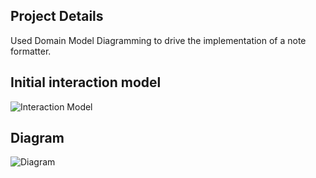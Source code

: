 ## Project Details

Used Domain Model Diagramming to drive the implementation of a note formatter.

## Initial interaction model

![Interaction Model](https://s3.us-west-2.amazonaws.com/secure.notion-static.com/895afa88-de0c-4309-a6bb-245febeb9831/Screenshot_2021-09-28_at_13.58.39.png?X-Amz-Algorithm=AWS4-HMAC-SHA256&X-Amz-Credential=AKIAT73L2G45O3KS52Y5%2F20211001%2Fus-west-2%2Fs3%2Faws4_request&X-Amz-Date=20211001T150847Z&X-Amz-Expires=86400&X-Amz-Signature=87728530e6841ad851411c8c8fa0444769779eb22e7e7f86b72461616338fb1f&X-Amz-SignedHeaders=host&response-content-disposition=filename%20%3D%22Screenshot%25202021-09-28%2520at%252013.58.39.png%22)

## Diagram

![Diagram](https://s3.us-west-2.amazonaws.com/secure.notion-static.com/e32e1c5c-356c-475a-90dc-f0613faf36c3/Screenshot_2021-09-28_at_13.58.31.png?X-Amz-Algorithm=AWS4-HMAC-SHA256&X-Amz-Credential=AKIAT73L2G45O3KS52Y5%2F20211001%2Fus-west-2%2Fs3%2Faws4_request&X-Amz-Date=20211001T151406Z&X-Amz-Expires=86400&X-Amz-Signature=53fb049e08d9b279c8ebf723ae87c58a390198df17e9744420e86efdb7223867&X-Amz-SignedHeaders=host&response-content-disposition=filename%20%3D%22Screenshot%25202021-09-28%2520at%252013.58.31.png%22)